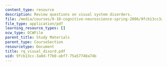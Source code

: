 ```yaml
---
content_type: resource
description: Review questions on visual system disorders.
file: /media/courses/9-10-cognitive-neuroscience-spring-2006/9fcb13cc3a0df7b0abf775a57748a74b_rq_visual_disord.pdf
file_type: application/pdf
learning_resource_types: []
ocw_type: OCWFile
parent_title: Study Materials
parent_type: CourseSection
resourcetype: Document
title: rq_visual_disord.pdf
uid: 9fcb13cc-3a0d-f7b0-abf7-75a57748a74b
---
```

